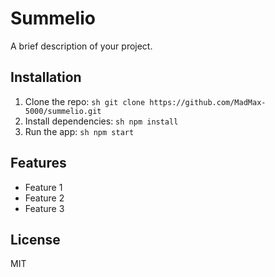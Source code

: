 # Summelio

A brief description of your project.

## Installation
1. Clone the repo:
   `sh
   git clone https://github.com/MadMax-5000/summelio.git
   ` 
2. Install dependencies:
   `sh
   npm install
   ` 
3. Run the app:
   `sh
   npm start
   ` 

## Features
- Feature 1
- Feature 2
- Feature 3

## License
MIT
